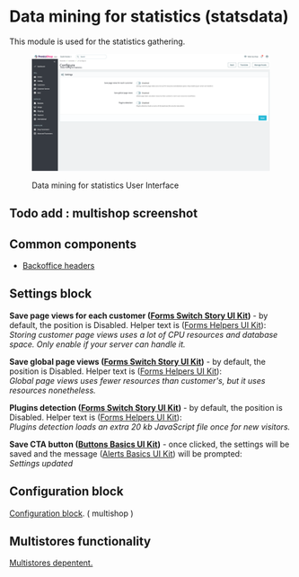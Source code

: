 # Data mining for statistics (statsdata)

This module is used for the statistics gathering.&#x20;

<figure><img src="../../../../../.gitbook/assets/image (162).png" alt="Data mining for statistics UI"><figcaption><p>Data mining for statistics User Interface</p></figcaption></figure>

## Todo add : multishop screenshot

## Common components

* [Backoffice headers](https://app.gitbook.com/o/-MAz0PPl5s9ulE9xyliu/s/eRh5ljXXvELkmmdiRmg8/functional-documentation/ux-ui/common-components/back-office-header)

## Settings block

**Save page views for each customer (**[**Forms Switch Story UI Kit**](https://build.prestashop.com/prestashop-ui-kit/?path=/story/forms--switch-story)**)** - by default, the position is Disabled. Helper text is ([Forms Helpers UI Kit](https://build.prestashop.com/prestashop-ui-kit/?path=/story/forms--helpers)):\
_Storing customer page views uses a lot of CPU resources and database space. Only enable if your server can handle it._

**Save global page views (**[**Forms Switch Story UI Kit**](https://build.prestashop.com/prestashop-ui-kit/?path=/story/forms--switch-story)**)** - by default, the position is Disabled. Helper text is ([Forms Helpers UI Kit](https://build.prestashop.com/prestashop-ui-kit/?path=/story/forms--helpers)):\
_Global page views uses fewer resources than customer's, but it uses resources nonetheless._

**Plugins detection (**[**Forms Switch Story UI Kit**](https://build.prestashop.com/prestashop-ui-kit/?path=/story/forms--switch-story)**)** - by default, the position is Disabled. Helper text is ([Forms Helpers UI Kit](https://build.prestashop.com/prestashop-ui-kit/?path=/story/forms--helpers)):\
_Plugins detection loads an extra 20 kb JavaScript file once for new visitors._

**Save CTA button (**[**Buttons Basics UI Kit**](https://build.prestashop.com/prestashop-ui-kit/?path=/story/buttons--basics)**)** - once clicked, the settings will be saved and the message ([Alerts Basics UI Kit](https://build.prestashop.com/prestashop-ui-kit/?path=/story/alerts--basics)) will be prompted:\
_Settings updated_

## Configuration block

[Configuration block](https://app.gitbook.com/o/-MAz0PPl5s9ulE9xyliu/s/eRh5ljXXvELkmmdiRmg8/\~/changes/cReeZTZCiwqi5rIeUSjb/functional-documentation/ux-ui/common-components/configuration-block). ( multishop )

## Multistores functionality

[Multistores depentent.](../../../common-components/multistores-dependent.md)
